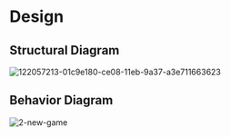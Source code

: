 # Design

## Structural Diagram 
![122057213-01c9e180-ce08-11eb-9a37-a3e711663623](https://user-images.githubusercontent.com/94386568/143204026-28184eb1-efc0-47e6-bcdf-35fd36a0681d.png)


## Behavior Diagram 
![2-new-game](https://user-images.githubusercontent.com/94386568/143240412-efa5ab71-ccc7-4a7e-aee6-72b1e3d581b0.png)
